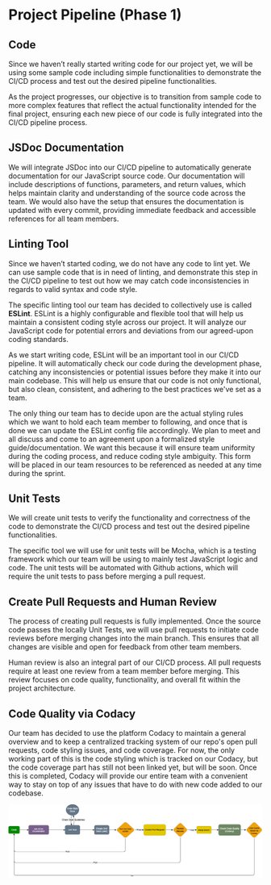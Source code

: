 # Project Pipeline (Phase 1)

## Code
Since we haven’t really started writing code for our project yet, we will be using some sample code including simple functionalities to demonstrate the CI/CD process and test out the desired pipeline functionalities.

As the project progresses, our objective is to transition from sample code to more complex features that reflect the actual functionality intended for the final project, ensuring each new piece of our code is fully integrated into the CI/CD pipeline process.

## JSDoc Documentation
We will integrate JSDoc into our CI/CD pipeline to automatically generate documentation for our JavaScript source code. Our documentation will include descriptions of functions, parameters, and return values, which helps maintain clarity and understanding of the source code across the team. We would also have the setup that ensures the documentation is updated with every commit, providing immediate feedback and accessible references for all team members. 

## Linting Tool
Since we haven’t started coding, we do not have any code to lint yet. We can use sample code that is in need of linting, and demonstrate this step in the CI/CD pipeline to test out how we may catch code inconsistencies in regards to valid syntax and code style.

The specific linting tool our team has decided to collectively use is called **ESLint**. ESLint is a highly configurable and flexible tool that will help us maintain a consistent coding style across our project. It will analyze our JavaScript code for potential errors and deviations from our agreed-upon coding standards. 

As we start writing code, ESLint will be an important tool in our CI/CD pipeline. It will automatically check our code during the development phase, catching any inconsistencies or potential issues before they make it into our main codebase. This will help us ensure that our code is not only functional, but also clean, consistent, and adhering to the best practices we've set as a team.

The only thing our team has to decide upon are the actual styling rules which we want to hold each team member to following, and once that is done we can update the ESLint config file accordingly. We plan to meet and all discuss and come to an agreement upon a formalized style guide/documentation. We want this because it will ensure team uniformity during the coding process, and reduce coding style ambiguity. This form will be placed in our team resources to be referenced as needed at any time during the sprint.

## Unit Tests
We will create unit tests to verify the functionality and correctness of the code to demonstrate the CI/CD process and test out the desired pipeline functionalities.

The specific tool we will use for unit tests will be Mocha, which is a testing framework which our team will be using to mainly test JavaScript logic and code. The unit tests will be automated with Github actions, which will require the unit tests to pass before merging a pull request.

## Create Pull Requests and Human Review
The process of creating pull requests is fully implemented. Once the source code passes the locally Unit Tests, we will use pull requests to initiate code reviews before merging changes into the main branch. This ensures that all changes are visible and open for feedback from other team members. 

Human review is also an integral part of our CI/CD process. All pull requests require at least one review from a team member before merging. This review focuses on code quality, functionality, and overall fit within the project architecture.

## Code Quality via Codacy
Our team has decided to use the platform Codacy to maintain a general overview and to keep a centralized tracking system of our repo's open pull requests, code styling issues, and code coverage. For now, the only working part of this is the code styling which is tracked on our Codacy, but the code coverage part has still not been linked yet, but will be soon. Once this is completed, Codacy will provide our entire team with a convenient way to stay on top of any issues that have to do with new code added to our codebase.

![CI/CD Pipeline Phase 1](phase1.drawio.png)

